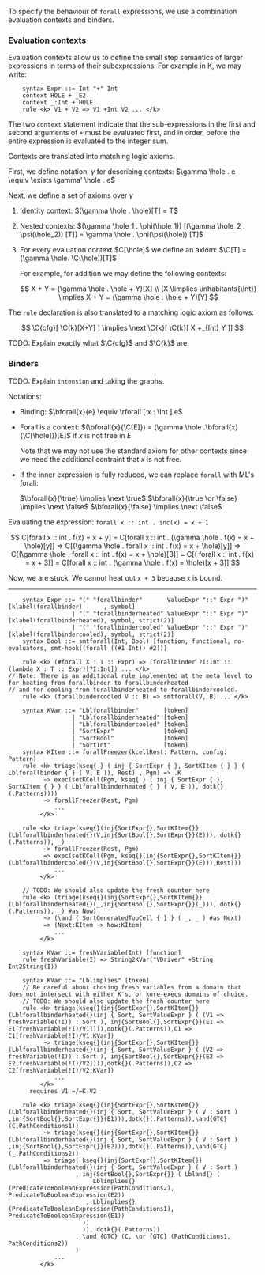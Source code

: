 To specify the behaviour of `forall` expressions, we use a combination evaluation contexts and binders.

### Evaluation contexts

Evaluation contexts allow us to define the small step semantics of larger expressions in terms of their subexpressions.
For example in K, we may write:

```
    syntax Expr ::= Int "+" Int
    context HOLE + _E2
    context _:Int + HOLE
    rule <k> V1 + V2 => V1 +Int V2 ... </k>
```

The two `context` statement indicate that the sub-expressions in the first and
second arguments of `+` must be evaluated first, and in order, before the entire
expression is evaluated to the integer sum.

Contexts are translated into matching logic axioms.

First, we define notation, $\gamma$ for describing contexts: $\gamma \hole . e \equiv \exists \gamma' \hole . e$

Next, we define a set of axioms over $\gamma$ 

1. Identity context: $(\gamma \hole . \hole)[T] = T$
2. Nested contexts: $(\gamma \hole_1 . \phi(\hole_1)) [(\gamma \hole_2 . \psi(\hole_2)) [T]] = \gamma \hole . \phi(\psi(\hole)) [T]$
3. For every evaluation context $C[\hole]$ we define an axiom: $\C[T] = (\gamma \hole. \C(\hole))[T]$

   For example, for addition we may define the following contexts:
   
   $$
   X + Y = (\gamma \hole . \hole + Y)[X] \\
   (X \limplies \inhabitants{\Int}) \implies X + Y = (\gamma \hole . \hole + Y)[Y]
   $$


The `rule` declaration is also translated to a matching logic axiom as follows:

$$
\C{cfg}[ \C{k}[X+Y] ] \implies \next \C{k}[ \C{k}[ X +_{Int} Y ]]
$$

TODO: Explain exactly what $\C{cfg}$ and $\C{k}$ are.

### Binders

TODO: Explain `intension` and taking the graphs.

Notations:

* Binding: $\bforall{x}{e} \equiv \rforall [ x : \Int ] e$

* Forall is a context: $(\bforall{x}{\C[E]}) = (\gamma \hole .\bforall{x}{\C[\hole]})[E]$ if $x$ is not free in $E$ 

  Note that we may not use the standard axiom for other contexts since we need the additional contraint that $x$ is not free.

* If the inner expression is fully reduced, we can replace `forall` with ML's forall:

  $\bforall{x}{\true}            \implies \next \true$
  $\bforall{x}{\true \or \false} \implies \next \false$
  $\bforall{x}{\false}           \implies \next \false$


Evaluating the expression: `forall x :: int . inc(x) = x + 1`

$$
    C[forall x :: int . f(x) = x + y]
=   C[forall x :: int .  (\gamma \hole . f(x) = x + \hole)[y]]
=>  C[(\gamma  \hole . forall x :: int . f(x) = x + \hole)[y]]
=>  C[(\gamma  \hole . forall x :: int . f(x) = x + \hole)[3]]
=   C[(                forall x :: int . f(x) = x + 3)]
=   C[forall x :: int .  (\gamma \hole . f(x) = \hole)[x + 3]]
$$


Now, we are stuck. We cannot heat out `x + 3` because `x` is bound.

----

```k
    syntax Expr ::= "(" "forallbinder"       ValueExpr "::" Expr ")"  [klabel(forallbinder)      , symbol]
                  | "(" "forallbinderheated" ValueExpr "::" Expr ")"  [klabel(forallbinderheated), symbol, strict(2)]
                  | "(" "forallbindercooled" ValueExpr "::" Expr ")"  [klabel(forallbindercooled), symbol, strict(2)]
    syntax Bool ::= smtforall(Int, Bool) [function, functional, no-evaluators, smt-hook((forall ((#1 Int)) #2))]

    rule <k> (#forall X : T :: Expr) => (forallbinder ?I:Int :: (lambda X : T :: Expr)[?I:Int]) ... </k>
// Note: There is an additional rule implemented at the meta level to for heating from forallbinder to forallbinderheated
// and for cooling from forallbinderheated to forallbindercooled. 
    rule <k> (forallbindercooled V :: B) => smtforall(V, B) ... </k>
```

```k
    syntax KVar ::= "Lblforallbinder"       [token]
                  | "Lblforallbinderheated" [token]
                  | "Lblforallbindercooled" [token]
                  | "SortExpr"              [token]
                  | "SortBool"              [token]
                  | "SortInt"               [token]
    syntax KItem ::= forallFreezer(kcellRest: Pattern, config: Pattern)
    rule <k> triage(kseq{ } ( inj { SortExpr { }, SortKItem { } } ( Lblforallbinder { } ( V, E )), Rest) , Pgm) => .K
          ~> exec(setKCell(Pgm, kseq{ } ( inj { SortExpr { }, SortKItem { } } ( Lblforallbinderheated { } ( V, E )), dotk{}(.Patterns))))
          ~> forallFreezer(Rest, Pgm)
             ...
         </k>
```

```k
    rule <k> triage(kseq{}(inj{SortExpr{},SortKItem{}}(Lblforallbinderheated{}(V,inj{SortBool{},SortExpr{}}(E))), dotk{}(.Patterns)), _)
          ~> forallFreezer(Rest, Pgm)
          => exec(setKCell(Pgm, kseq{}(inj{SortExpr{},SortKItem{}}(Lblforallbindercooled{}(V,inj{SortBool{},SortExpr{}}(E))),Rest)))
             ...
         </k> 

    // TODO: We should also update the fresh counter here
    rule <k> (triage(kseq{}(inj{SortExpr{},SortKItem{}}(Lblforallbinderheated{}(_,inj{SortBool{},SortExpr{}}(_))), dotk{}(.Patterns)), _) #as Now)
          ~> (\and { SortGeneratedTopCell { } } ( _, _ ) #as Next)
          => (Next:KItem ~> Now:KItem)
             ...
         </k>
         
    syntax KVar ::= freshVariable(Int) [function]
    rule freshVariable(I) => String2KVar("VDriver" +String Int2String(I))

    syntax KVar ::= "Lblimplies" [token]
    // Be careful about chosing fresh variables from a domain that does not intersect with either K's, or kore-execs domains of choice.
    // TODO: We should also update the fresh counter here
    rule <k> triage(kseq{}(inj{SortExpr{},SortKItem{}}(Lblforallbinderheated{}(inj { Sort, SortValueExpr } ( (V1 => freshVariable(!I)) : Sort ), inj{SortBool{},SortExpr{}}(E1 => E1[freshVariable(!I)/V1]))),dotk{}(.Patterns)),C1 => C1[freshVariable(!I)/V1:KVar])
          ~> triage(kseq{}(inj{SortExpr{},SortKItem{}}(Lblforallbinderheated{}(inj { Sort, SortValueExpr } ( (V2 => freshVariable(!I)) : Sort ), inj{SortBool{},SortExpr{}}(E2 => E2[freshVariable(!I)/V2]))),dotk{}(.Patterns)),C2 => C2[freshVariable(!I)/V2:KVar])
             ...
         </k>
      requires V1 =/=K V2

    rule <k> triage(kseq{}(inj{SortExpr{},SortKItem{}}(Lblforallbinderheated{}(inj { Sort, SortValueExpr } ( V : Sort ) ,inj{SortBool{},SortExpr{}}(E1))),dotk{}(.Patterns)),\and{GTC}(C,PathConditions1))
          ~> triage(kseq{}(inj{SortExpr{},SortKItem{}}(Lblforallbinderheated{}(inj { Sort, SortValueExpr } ( V : Sort ) ,inj{SortBool{},SortExpr{}}(E2))),dotk{}(.Patterns)),\and{GTC}(_,PathConditions2))
          => triage( kseq{}(inj{SortExpr{},SortKItem{}}(Lblforallbinderheated{}(inj { Sort, SortValueExpr } ( V : Sort )
                   , inj{SortBool{},SortExpr{}} ( Lbland{} (
                        Lblimplies{}(PredicateToBooleanExpression(PathConditions2), PredicateToBooleanExpression(E2))
                      , Lblimplies{}(PredicateToBooleanExpression(PathConditions1), PredicateToBooleanExpression(E1))
                     ))
                     )), dotk{}(.Patterns))
                   , \and {GTC} (C, \or {GTC} (PathConditions1, PathConditions2))
                   )
             ...
         </k>
